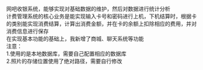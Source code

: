 网吧收银系统，能够实现对基础数据的维护，然后对数据进行统计分析  
计费管理系统的核心业务是能实现输入卡号和密码进行上机，下机结算时，根据卡的类别能实现消费结算，计算出消费金额，并在卡的余额上扣除相应的费用，并对消费信息进行保存   
在实现基本功能的基础上，我新增了商城、聊天系统等功能  
注意：  
1.使用的是本地数据库，需要自己配置相应的数据库  
2.照片的存储位置使用了绝对路径，需要自行修改  
